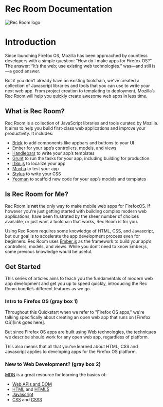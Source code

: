 # Rec Room Documentation

![Rec Room logo](images/recroom-logo.jpg?raw=true)

# Introduction

Since launching Firefox OS, Mozilla has been approached by countless developers with a simple question: “How do I make apps for Firefox OS?” The answer: “It’s the web; use existing web technologies.” was—and still is—a good answer.

But if you don’t already have an existing toolchain, we've created a collection of Javascript libraries and tools that you can use to write your next web app. From project creation to templating to deployment, Mozilla’s Rec Room will help you quickly create awesome web apps in less time. 

## What is Rec Room?

Rec Room is a collection of JavaScript libraries and tools curated by Mozilla. It aims to help you build first-class web applications and improve your productivity. It includes:

* [Brick]() to add components like appbars and buttons to your UI
* [Ember]() for your app’s controllers, models, and views
* [Handlebars]() to write your app’s templates
* [Grunt]() to run the tasks for your app, including building for production
* [I18n.js]() to localize your app
* [Mocha]() to test your app
* [Stylus]() to write your CSS
* [Yeoman]() to scaffold new code for your app’s models and templates

## Is Rec Room for Me?

Rec Room is **not** the only way to make mobile web apps for FirefoxOS. If however you're just getting started with building complex modern web applications, have been frustrated by the sheer number of choices available, or just want a toolchain that works, Rec Room is for you.

Using Rec Room requires some knowledge of HTML, CSS, and Javascript, but our goal is to accelerate the app development process even for beginners. Rec Room uses [Ember.js]() as the framework to build your app’s controllers, models, and views. While you don’t need to know Ember.js, some previous knowledge would be useful. 

## Get Started

This series of articles aims to teach you the fundamentals of modern web app development and get you up to speed quickly, introducing the Rec Room bundle’s different features as we go.


### Intro to Firefox OS (gray box 1)

Throughout this Quickstart when we refer to "Firefox OS apps," we're talking specifically about creating an open web app that runs on [Firefox OS][link goes here]. 

But since Firefox OS apps are built using Web technologies, the techniques we describe should work for any open web app, regardless of platform. 

This also means that all that you've learned about HTML, CSS and Javascript applies to developing apps for the Firefox OS platform. 

 
### New to Web Development? (gray box 2)

[MDN]() is a great resource for learning the basics of:

* [Web APIs and DOM](https://developer.mozilla.org/en-US/docs/Web/Reference/API)
* [HTML](https://developer.mozilla.org/en-US/docs/Web/HTML) and [HTML5](https://developer.mozilla.org/en-US/docs/Web/Guide/HTML/HTML5)
* [Javascript](https://developer.mozilla.org/en-US/docs/Web/JavaScript)
* [CSS](https://developer.mozilla.org/en-US/docs/Web/CSS) and [CSS3](https://developer.mozilla.org/en-US/docs/Web/CSS/CSS3)

